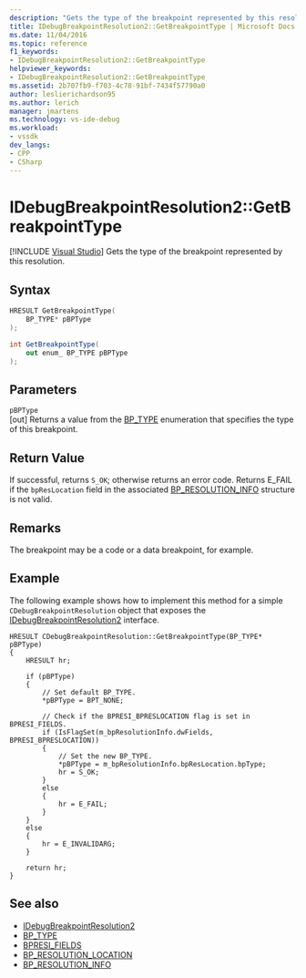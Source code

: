 ```yaml
---
description: "Gets the type of the breakpoint represented by this resolution."
title: IDebugBreakpointResolution2::GetBreakpointType | Microsoft Docs
ms.date: 11/04/2016
ms.topic: reference
f1_keywords:
- IDebugBreakpointResolution2::GetBreakpointType
helpviewer_keywords:
- IDebugBreakpointResolution2::GetBreakpointType
ms.assetid: 2b707fb9-f703-4c78-91bf-7434f57790a0
author: leslierichardson95
ms.author: lerich
manager: jmartens
ms.technology: vs-ide-debug
ms.workload:
- vssdk
dev_langs:
- CPP
- CSharp
---
```

# IDebugBreakpointResolution2::GetBreakpointType

 [!INCLUDE [Visual Studio](~/includes/applies-to-version/vs-not-mac.md)]
Gets the type of the breakpoint represented by this resolution.

## Syntax

```cpp
HRESULT GetBreakpointType( 
    BP_TYPE* pBPType
);
```

```csharp
int GetBreakpointType( 
    out enum_ BP_TYPE pBPType
);
```

## Parameters
`pBPType`\
[out] Returns a value from the [BP_TYPE](../../../extensibility/debugger/reference/bp-type.md) enumeration that specifies the type of this breakpoint.

## Return Value
If successful, returns `S_OK`; otherwise returns an error code. Returns E_FAIL if the `bpResLocation` field in the associated [BP_RESOLUTION_INFO](../../../extensibility/debugger/reference/bp-resolution-info.md) structure is not valid.

## Remarks
The breakpoint may be a code or a data breakpoint, for example.

## Example
The following example shows how to implement this method for a simple `CDebugBreakpointResolution` object that exposes the [IDebugBreakpointResolution2](../../../extensibility/debugger/reference/idebugbreakpointresolution2.md) interface.

```
HRESULT CDebugBreakpointResolution::GetBreakpointType(BP_TYPE* pBPType)
{
    HRESULT hr;

    if (pBPType)
    {
        // Set default BP_TYPE.
        *pBPType = BPT_NONE;

        // Check if the BPRESI_BPRESLOCATION flag is set in BPRESI_FIELDS.
        if (IsFlagSet(m_bpResolutionInfo.dwFields, BPRESI_BPRESLOCATION))
        {
            // Set the new BP_TYPE.
            *pBPType = m_bpResolutionInfo.bpResLocation.bpType;
            hr = S_OK;
        }
        else
        {
            hr = E_FAIL;
        }
    }
    else
    {
        hr = E_INVALIDARG;
    }

    return hr;
}
```

## See also
- [IDebugBreakpointResolution2](../../../extensibility/debugger/reference/idebugbreakpointresolution2.md)
- [BP_TYPE](../../../extensibility/debugger/reference/bp-type.md)
- [BPRESI_FIELDS](../../../extensibility/debugger/reference/bpresi-fields.md)
- [BP_RESOLUTION_LOCATION](../../../extensibility/debugger/reference/bp-resolution-location.md)
- [BP_RESOLUTION_INFO](../../../extensibility/debugger/reference/bp-resolution-info.md)
